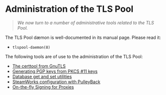 # Administration of the TLS Pool

>   *We now turn to a number of administrative tools related to the TLS Pool.*

The TLS Pool dæmon is well-documented in its manual page.  Please read it:

  * `tlspool-daemon(8)`

The following tools are of use to the administration of the TLS Pool:

  * [The certtool from GnuTLS](admin-certtool.html)
  * [Generating PGP keys from PKCS #11 keys](admin-pgp11gen.html)
  * [Database get and set utilities](admin-setget.html)
  * [SteamWorks configuration with PulleyBack](admin-pulleyback.html)
  * [On-the-fly Signing for Proxies](admin-flysign.html)

